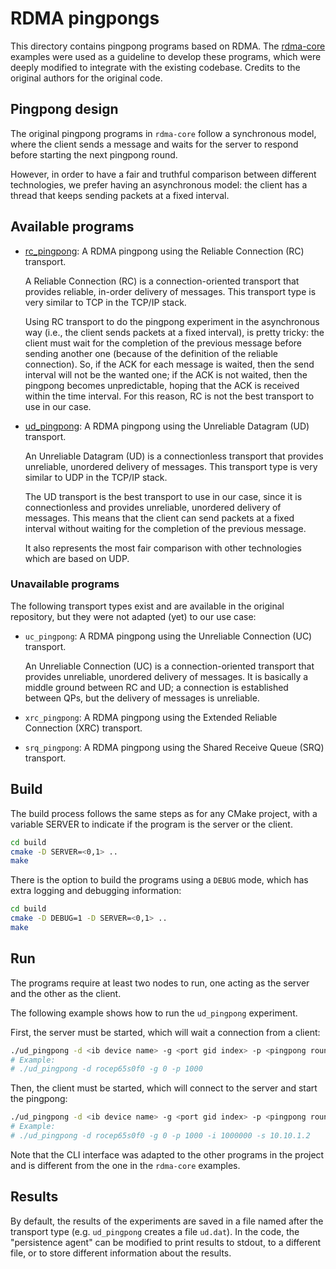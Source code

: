 # RDMA pingpongs

This directory contains pingpong programs based on RDMA.
The [rdma-core](https://github.com/linux-rdma/rdma-core/tree/master/libibverbs/examples) examples were used as a
guideline to develop these programs, which were deeply modified to integrate with the existing codebase.
Credits to the original authors for the original code.

## Pingpong design

The original pingpong programs in `rdma-core` follow a synchronous model, where the client sends a message and waits for
the server to respond before starting the next pingpong round.

However, in order to have a fair and truthful comparison between different technologies, we prefer having an
asynchronous model: the client has a thread that keeps sending packets at a fixed interval.

## Available programs

- [rc_pingpong](rc_pingpong.c): A RDMA pingpong using the Reliable Connection (RC) transport.

  A Reliable Connection (RC) is a connection-oriented transport that provides reliable, in-order delivery of messages.
  This transport type is very similar to TCP in the TCP/IP stack.

  Using RC transport to do the pingpong experiment in the asynchronous way (i.e., the client sends packets at a fixed
  interval), is pretty tricky: the client must wait for the completion of the previous message before sending another
  one (because of the definition of the reliable connection). So, if the ACK for each message is waited, then the send
  interval will not be the wanted one; if the ACK is not waited, then the pingpong becomes unpredictable, hoping that
  the ACK is received within the time interval. For this reason, RC is not the best transport to use in our case.

- [ud_pingpong](ud_pingpong.c): A RDMA pingpong using the Unreliable Datagram (UD) transport.

  An Unreliable Datagram (UD) is a connectionless transport that provides unreliable, unordered delivery of messages.
  This transport type is very similar to UDP in the TCP/IP stack.

  The UD transport is the best transport to use in our case, since it is connectionless and provides unreliable,
  unordered
  delivery of messages. This means that the client can send packets at a fixed interval without waiting for the
  completion of the previous message.

  It also represents the most fair comparison with other technologies which are based on UDP.

### Unavailable programs

The following transport types exist and are available in the original repository, but they were not adapted (yet) to
our use case:

- `uc_pingpong`: A RDMA pingpong using the Unreliable Connection (UC) transport.

  An Unreliable Connection (UC) is a connection-oriented transport that provides unreliable, unordered delivery of
  messages.
  It is basically a middle ground between RC and UD; a connection is established between QPs, but the delivery of
  messages is unreliable.
- `xrc_pingpong`: A RDMA pingpong using the Extended Reliable Connection (XRC) transport.
- `srq_pingpong`: A RDMA pingpong using the Shared Receive Queue (SRQ) transport.

## Build

The build process follows the same steps as for any CMake project, with a variable SERVER to indicate if the program
is the server or the client.

```bash
cd build
cmake -D SERVER=<0,1> ..
make
```

There is the option to build the programs using a `DEBUG` mode, which has extra logging and debugging information:

```bash
cd build
cmake -D DEBUG=1 -D SERVER=<0,1> ..
make
```

## Run

The programs require at least two nodes to run, one acting as the server and the other as the client.

The following example shows how to run the `ud_pingpong` experiment.

First, the server must be started, which will wait a connection from a client:

```bash
./ud_pingpong -d <ib device name> -g <port gid index> -p <pingpong rounds>
# Example:
# ./ud_pingpong -d rocep65s0f0 -g 0 -p 1000
```

Then, the client must be started, which will connect to the server and start the pingpong:

```bash
./ud_pingpong -d <ib device name> -g <port gid index> -p <pingpong rounds> -i <send interval> -s <server IP>
# Example:
# ./ud_pingpong -d rocep65s0f0 -g 0 -p 1000 -i 1000000 -s 10.10.1.2
```

Note that the CLI interface was adapted to the other programs in the project and is different from the one in the
`rdma-core` examples.

## Results

By default, the results of the experiments are saved in a file named after the transport type (e.g. `ud_pingpong`
creates a file `ud.dat`).
In the code, the "persistence agent" can be modified to print results to stdout, to a different file, or to store
different information about the results.